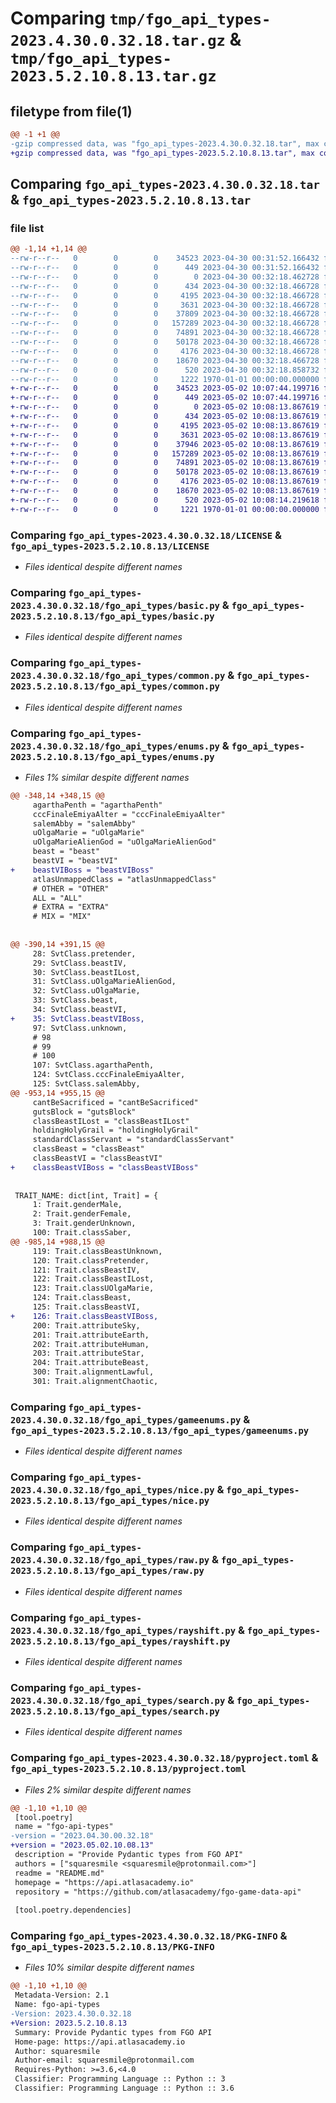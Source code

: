 # Comparing `tmp/fgo_api_types-2023.4.30.0.32.18.tar.gz` & `tmp/fgo_api_types-2023.5.2.10.8.13.tar.gz`

## filetype from file(1)

```diff
@@ -1 +1 @@
-gzip compressed data, was "fgo_api_types-2023.4.30.0.32.18.tar", max compression
+gzip compressed data, was "fgo_api_types-2023.5.2.10.8.13.tar", max compression
```

## Comparing `fgo_api_types-2023.4.30.0.32.18.tar` & `fgo_api_types-2023.5.2.10.8.13.tar`

### file list

```diff
@@ -1,14 +1,14 @@
--rw-r--r--   0        0        0    34523 2023-04-30 00:31:52.166432 fgo_api_types-2023.4.30.0.32.18/LICENSE
--rw-r--r--   0        0        0      449 2023-04-30 00:31:52.166432 fgo_api_types-2023.4.30.0.32.18/README.md
--rw-r--r--   0        0        0        0 2023-04-30 00:32:18.462728 fgo_api_types-2023.4.30.0.32.18/fgo_api_types/__init__.py
--rw-r--r--   0        0        0      434 2023-04-30 00:32:18.466728 fgo_api_types-2023.4.30.0.32.18/fgo_api_types/base.py
--rw-r--r--   0        0        0     4195 2023-04-30 00:32:18.466728 fgo_api_types-2023.4.30.0.32.18/fgo_api_types/basic.py
--rw-r--r--   0        0        0     3631 2023-04-30 00:32:18.466728 fgo_api_types-2023.4.30.0.32.18/fgo_api_types/common.py
--rw-r--r--   0        0        0    37809 2023-04-30 00:32:18.466728 fgo_api_types-2023.4.30.0.32.18/fgo_api_types/enums.py
--rw-r--r--   0        0        0   157289 2023-04-30 00:32:18.466728 fgo_api_types-2023.4.30.0.32.18/fgo_api_types/gameenums.py
--rw-r--r--   0        0        0    74891 2023-04-30 00:32:18.466728 fgo_api_types-2023.4.30.0.32.18/fgo_api_types/nice.py
--rw-r--r--   0        0        0    50178 2023-04-30 00:32:18.466728 fgo_api_types-2023.4.30.0.32.18/fgo_api_types/raw.py
--rw-r--r--   0        0        0     4176 2023-04-30 00:32:18.466728 fgo_api_types-2023.4.30.0.32.18/fgo_api_types/rayshift.py
--rw-r--r--   0        0        0    18670 2023-04-30 00:32:18.466728 fgo_api_types-2023.4.30.0.32.18/fgo_api_types/search.py
--rw-r--r--   0        0        0      520 2023-04-30 00:32:18.858732 fgo_api_types-2023.4.30.0.32.18/pyproject.toml
--rw-r--r--   0        0        0     1222 1970-01-01 00:00:00.000000 fgo_api_types-2023.4.30.0.32.18/PKG-INFO
+-rw-r--r--   0        0        0    34523 2023-05-02 10:07:44.199716 fgo_api_types-2023.5.2.10.8.13/LICENSE
+-rw-r--r--   0        0        0      449 2023-05-02 10:07:44.199716 fgo_api_types-2023.5.2.10.8.13/README.md
+-rw-r--r--   0        0        0        0 2023-05-02 10:08:13.867619 fgo_api_types-2023.5.2.10.8.13/fgo_api_types/__init__.py
+-rw-r--r--   0        0        0      434 2023-05-02 10:08:13.867619 fgo_api_types-2023.5.2.10.8.13/fgo_api_types/base.py
+-rw-r--r--   0        0        0     4195 2023-05-02 10:08:13.867619 fgo_api_types-2023.5.2.10.8.13/fgo_api_types/basic.py
+-rw-r--r--   0        0        0     3631 2023-05-02 10:08:13.867619 fgo_api_types-2023.5.2.10.8.13/fgo_api_types/common.py
+-rw-r--r--   0        0        0    37946 2023-05-02 10:08:13.867619 fgo_api_types-2023.5.2.10.8.13/fgo_api_types/enums.py
+-rw-r--r--   0        0        0   157289 2023-05-02 10:08:13.867619 fgo_api_types-2023.5.2.10.8.13/fgo_api_types/gameenums.py
+-rw-r--r--   0        0        0    74891 2023-05-02 10:08:13.867619 fgo_api_types-2023.5.2.10.8.13/fgo_api_types/nice.py
+-rw-r--r--   0        0        0    50178 2023-05-02 10:08:13.867619 fgo_api_types-2023.5.2.10.8.13/fgo_api_types/raw.py
+-rw-r--r--   0        0        0     4176 2023-05-02 10:08:13.867619 fgo_api_types-2023.5.2.10.8.13/fgo_api_types/rayshift.py
+-rw-r--r--   0        0        0    18670 2023-05-02 10:08:13.867619 fgo_api_types-2023.5.2.10.8.13/fgo_api_types/search.py
+-rw-r--r--   0        0        0      520 2023-05-02 10:08:14.219618 fgo_api_types-2023.5.2.10.8.13/pyproject.toml
+-rw-r--r--   0        0        0     1221 1970-01-01 00:00:00.000000 fgo_api_types-2023.5.2.10.8.13/PKG-INFO
```

### Comparing `fgo_api_types-2023.4.30.0.32.18/LICENSE` & `fgo_api_types-2023.5.2.10.8.13/LICENSE`

 * *Files identical despite different names*

### Comparing `fgo_api_types-2023.4.30.0.32.18/fgo_api_types/basic.py` & `fgo_api_types-2023.5.2.10.8.13/fgo_api_types/basic.py`

 * *Files identical despite different names*

### Comparing `fgo_api_types-2023.4.30.0.32.18/fgo_api_types/common.py` & `fgo_api_types-2023.5.2.10.8.13/fgo_api_types/common.py`

 * *Files identical despite different names*

### Comparing `fgo_api_types-2023.4.30.0.32.18/fgo_api_types/enums.py` & `fgo_api_types-2023.5.2.10.8.13/fgo_api_types/enums.py`

 * *Files 1% similar despite different names*

```diff
@@ -348,14 +348,15 @@
     agarthaPenth = "agarthaPenth"
     cccFinaleEmiyaAlter = "cccFinaleEmiyaAlter"
     salemAbby = "salemAbby"
     uOlgaMarie = "uOlgaMarie"
     uOlgaMarieAlienGod = "uOlgaMarieAlienGod"
     beast = "beast"
     beastVI = "beastVI"
+    beastVIBoss = "beastVIBoss"
     atlasUnmappedClass = "atlasUnmappedClass"
     # OTHER = "OTHER"
     ALL = "ALL"
     # EXTRA = "EXTRA"
     # MIX = "MIX"
 
 
@@ -390,14 +391,15 @@
     28: SvtClass.pretender,
     29: SvtClass.beastIV,
     30: SvtClass.beastILost,
     31: SvtClass.uOlgaMarieAlienGod,
     32: SvtClass.uOlgaMarie,
     33: SvtClass.beast,
     34: SvtClass.beastVI,
+    35: SvtClass.beastVIBoss,
     97: SvtClass.unknown,
     # 98
     # 99
     # 100
     107: SvtClass.agarthaPenth,
     124: SvtClass.cccFinaleEmiyaAlter,
     125: SvtClass.salemAbby,
@@ -953,14 +955,15 @@
     cantBeSacrificed = "cantBeSacrificed"
     gutsBlock = "gutsBlock"
     classBeastILost = "classBeastILost"
     holdingHolyGrail = "holdingHolyGrail"
     standardClassServant = "standardClassServant"
     classBeast = "classBeast"
     classBeastVI = "classBeastVI"
+    classBeastVIBoss = "classBeastVIBoss"
 
 
 TRAIT_NAME: dict[int, Trait] = {
     1: Trait.genderMale,
     2: Trait.genderFemale,
     3: Trait.genderUnknown,
     100: Trait.classSaber,
@@ -985,14 +988,15 @@
     119: Trait.classBeastUnknown,
     120: Trait.classPretender,
     121: Trait.classBeastIV,
     122: Trait.classBeastILost,
     123: Trait.classUOlgaMarie,
     124: Trait.classBeast,
     125: Trait.classBeastVI,
+    126: Trait.classBeastVIBoss,
     200: Trait.attributeSky,
     201: Trait.attributeEarth,
     202: Trait.attributeHuman,
     203: Trait.attributeStar,
     204: Trait.attributeBeast,
     300: Trait.alignmentLawful,
     301: Trait.alignmentChaotic,
```

### Comparing `fgo_api_types-2023.4.30.0.32.18/fgo_api_types/gameenums.py` & `fgo_api_types-2023.5.2.10.8.13/fgo_api_types/gameenums.py`

 * *Files identical despite different names*

### Comparing `fgo_api_types-2023.4.30.0.32.18/fgo_api_types/nice.py` & `fgo_api_types-2023.5.2.10.8.13/fgo_api_types/nice.py`

 * *Files identical despite different names*

### Comparing `fgo_api_types-2023.4.30.0.32.18/fgo_api_types/raw.py` & `fgo_api_types-2023.5.2.10.8.13/fgo_api_types/raw.py`

 * *Files identical despite different names*

### Comparing `fgo_api_types-2023.4.30.0.32.18/fgo_api_types/rayshift.py` & `fgo_api_types-2023.5.2.10.8.13/fgo_api_types/rayshift.py`

 * *Files identical despite different names*

### Comparing `fgo_api_types-2023.4.30.0.32.18/fgo_api_types/search.py` & `fgo_api_types-2023.5.2.10.8.13/fgo_api_types/search.py`

 * *Files identical despite different names*

### Comparing `fgo_api_types-2023.4.30.0.32.18/pyproject.toml` & `fgo_api_types-2023.5.2.10.8.13/pyproject.toml`

 * *Files 2% similar despite different names*

```diff
@@ -1,10 +1,10 @@
 [tool.poetry]
 name = "fgo-api-types"
-version = "2023.04.30.00.32.18"
+version = "2023.05.02.10.08.13"
 description = "Provide Pydantic types from FGO API"
 authors = ["squaresmile <squaresmile@protonmail.com>"]
 readme = "README.md"
 homepage = "https://api.atlasacademy.io"
 repository = "https://github.com/atlasacademy/fgo-game-data-api"
 
 [tool.poetry.dependencies]
```

### Comparing `fgo_api_types-2023.4.30.0.32.18/PKG-INFO` & `fgo_api_types-2023.5.2.10.8.13/PKG-INFO`

 * *Files 10% similar despite different names*

```diff
@@ -1,10 +1,10 @@
 Metadata-Version: 2.1
 Name: fgo-api-types
-Version: 2023.4.30.0.32.18
+Version: 2023.5.2.10.8.13
 Summary: Provide Pydantic types from FGO API
 Home-page: https://api.atlasacademy.io
 Author: squaresmile
 Author-email: squaresmile@protonmail.com
 Requires-Python: >=3.6,<4.0
 Classifier: Programming Language :: Python :: 3
 Classifier: Programming Language :: Python :: 3.6
```


